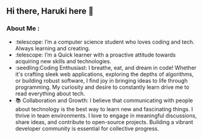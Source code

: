 ## Hi there, Haruki here 👋


<div>
  <h3> About Me :</h3>
  <ul>
    <li>:telescope: I’m a computer science student who loves coding and tech. Always learning and creating.</li>
        <li>:telescope: I’m a Quick learner with a proactive attitude towards acquiring new skills and technologies.</li>
    <li>:seedling:Coding Enthusiast: I breathe, eat, and dream in code! Whether it's crafting sleek web applications, exploring the depths of algorithms, or building robust software, I find joy in bringing ideas to life through programming. My curiosity and desire to constantly learn drive me to read everything about tech.</li>
    <li>📚 Collaboration and Growth: I believe that communicating with people about technology is the best way to learn new and fascinating things. I thrive in team environments. I love to engage in meaningful discussions, share ideas, and contribute to open-source projects. Building a vibrant developer community is essential for collective progress.</li>

  </ul>
</div>

<!--
**harukikozo54645423/harukikozo54645423** is a ✨ _special_ ✨ repository because its `README.md` (this file) appears on your GitHub profile.

Here are some ideas to get you started:

- 🔭 I’m currently working on ...
- 🌱 I’m currently learning ...
- 👯 I’m looking to collaborate on ...
- 🤔 I’m looking for help with ...
- 💬 Ask me about ...
- 📫 How to reach me: ...
- 😄 Pronouns: ...
- ⚡ Fun fact: ...
-->
